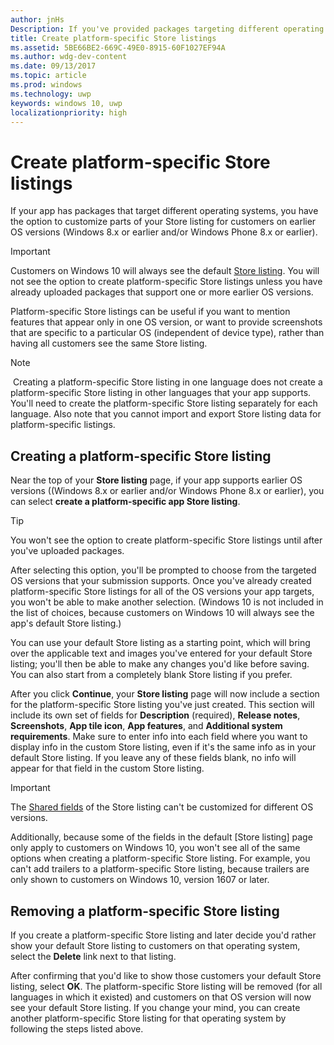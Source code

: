 ```yaml
---
author: jnHs
Description: If you've provided packages targeting different operating systems, you have the option to customize parts of your Store listing for different targeted operating systems.
title: Create platform-specific Store listings
ms.assetid: 5BE66BE2-669C-49E0-8915-60F1027EF94A
ms.author: wdg-dev-content
ms.date: 09/13/2017
ms.topic: article
ms.prod: windows
ms.technology: uwp
keywords: windows 10, uwp
localizationpriority: high
---
```


# Create platform-specific Store listings


If your app has packages that target different operating systems, you have the option to customize parts of your Store listing for customers on earlier OS versions (Windows 8.x or earlier and/or Windows Phone 8.x or earlier). 

> [!IMPORTANT]
> Customers on Windows 10 will always see the default [Store listing](create-app-store-listings.md). You will not see the option to create platform-specific Store listings unless you have already uploaded packages that support one or more earlier OS versions. 

Platform-specific Store listings can be useful if you want to mention features that appear only in one OS version, or want to provide screenshots that are specific to a particular OS (independent of device type), rather than having all customers see the same Store listing.

> [!NOTE]
> Creating a platform-specific Store listing in one language does not create a platform-specific Store listing in other languages that your app supports. You'll need to create the platform-specific Store listing separately for each language. Also note that you cannot import and export Store listing data for platform-specific listings.


## Creating a platform-specific Store listing

Near the top of your **Store listing** page, if your app supports earlier OS versions ((Windows 8.x or earlier and/or Windows Phone 8.x or earlier), you can select **create a platform-specific app Store listing**. 

> [!TIP]
> You won't see the option to create platform-specific Store listings until after you've uploaded packages.

After selecting this option, you'll be prompted to choose from the targeted OS versions that your submission supports. Once you've already created platform-specific Store listings for all of the OS versions your app targets, you won't be able to make another selection. (Windows 10 is not included in the list of choices, because customers on Windows 10 will always see the app's default Store listing.)

You can use your default Store listing as a starting point, which will bring over the applicable text and images you've entered for your default Store listing; you'll then be able to make any changes you'd like before saving. You can also start from a completely blank Store listing if you prefer.

After you click **Continue**, your **Store listing** page will now include a section for the platform-specific Store listing you've just created. This section will include its own set of fields for **Description** (required), **Release notes**, **Screenshots**, **App tile icon**, **App features**, and **Additional system requirements**. Make sure to enter info into each field where you want to display info in the custom Store listing, even if it's the same info as in your default Store listing. If you leave any of these fields blank, no info will appear for that field in the custom Store listing.


> [!IMPORTANT]
> The [Shared fields](create-app-store-listings.md#shared-fields) of the Store listing can't be customized for different OS versions.
> 
> Additionally, because some of the fields in the default [Store listing] page only apply to customers on Windows 10, you won't see all of the same options when creating a platform-specific Store listing. For example, you can't add trailers to a platform-specific Store listing, because trailers are only shown to customers on Windows 10, version 1607 or later. 


## Removing a platform-specific Store listing

If you create a platform-specific Store listing and later decide you'd rather show your default Store listing to customers on that operating system, select the **Delete** link next to that listing.

After confirming that you'd like to show those customers your default Store listing, select **OK**. The platform-specific Store listing will be removed (for all languages in which it existed) and customers on that OS version will now see your default Store listing. If you change your mind, you can create another platform-specific Store listing for that operating system by following the steps listed above.

 

 




